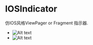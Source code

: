 # IOSIndicator
仿IOS风格ViewPager or Fragment 指示器.

- ![Alt text](http://github.com/mnnyang/IOSIndicator/tree/master/screenshot/screenshot1.png)
- ![Alt text](http://github.com/mnnyang/IOSIndicator/tree/master/screenshot/screenshot2.png)
